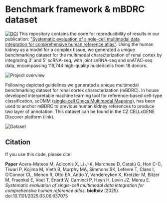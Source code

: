 # Benchmark framework & mBDRC dataset
[![DOI](https://zenodo.org/badge/DOI/10.5281/zenodo.17475964.svg)](https://doi.org/10.5281/zenodo.17475964)
This repository contains the code for reproducibility of results in our publication: ["Systematic evaluation of single-cell multimodal data integration for comprehensive human reference atlas"](https://www.biorxiv.org/content/10.1101/2025.03.06.637075v1). Using the human kidney as a model for a complex tissue, we generated a unique benchmarking dataset for the multimodal characterization of renal cortex by integrating 3' and 5' scRNA-seq, with joint snRNA-seq and snATAC-seq data, encompassing 119,744 high-quality nuclei/cells from 18 donors.

![Project overview](/Project_scheme.png)

Following depicted guidelines we generated a unique multimodal benchmarking dataset for renal cortex characterization (mBDRC). In house developed interpretable machine learning tool for reference-based cell-type classification, scOMM ([single-cell Omics Multimodal Mapping](https://github.com/mereulab/scOMM)), has been used to anchor mBDRC to previous human kidney references to produce two layer of annotation. This dataset can be found in the CZ CELLxGENE Discover platform (link).

![Dataset](/mBDRC.png)

## Citation

If you use this code, please cite:

**Paper**
Acera-Mateos M, Adiconis X, Li J-K, Marchese D, Caratù G, Hon C-C, Tiwari P, Kojima M, Vieth B, Murphy MA, Simmons SK, Lefevre T, Claes I, O’Connor CL, Menon R, Otto EA, Ando Y, Vandereyken K, Kretzler M, Bitzer M, Fraenkel E, Voet T, Enard W, Carninci P, Heyn H, Levin JZ, Mereu E. *Systematic evaluation of single-cell multimodal data integration for comprehensive human reference atlas.* **bioRxiv** (2025). doi:10.1101/2025.03.06.637075
